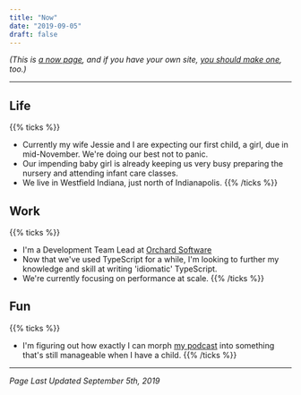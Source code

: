 ```yaml
---
title: "Now"
date: "2019-09-05"
draft: false
---
```

_(This is [a now page](https://nownownow.com/about), and if you have your own site, [you should make one](https://nownownow.com/about), too.)_

---

## Life

{{% ticks %}}
- Currently my wife Jessie and I are expecting our first child, a girl, due in mid-November. We're doing our best not to panic.
- Our impending baby girl is already keeping us very busy preparing the nursery and attending infant care classes.
- We live in Westfield Indiana, just north of Indianapolis.
{{% /ticks %}}

## Work
{{% ticks %}}
- I'm a Development Team Lead at [Orchard Software](https://www.orchardsoft.com/)
- Now that we've used TypeScript for a while, I'm looking to further my knowledge and skill at writing 'idiomatic' TypeScript.
- We're currently focusing on performance at scale.
{{% /ticks %}}

## Fun
{{% ticks %}}
- I'm figuring out how exactly I can morph [my podcast](https://prettydeceshow.com/) into something that's still manageable when I have a child.
{{% /ticks %}}


---

_Page Last Updated September 5th, 2019_
